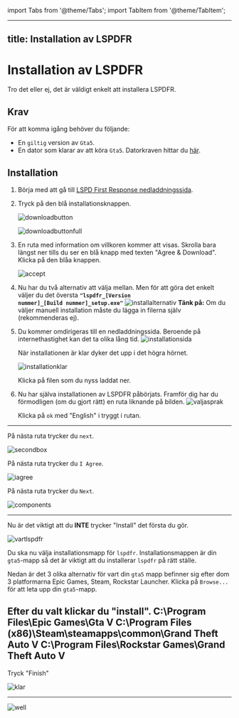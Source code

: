 import Tabs from '@theme/Tabs';
import TabItem from '@theme/TabItem';

---
title: Installation av LSPDFR
---

# Installation av LSPDFR

Tro det eller ej, det är väldigt enkelt att installera LSPDFR.

## Krav

För att komma igång behöver du följande:

- En `giltig` version av `Gta5`.
- En dator som klarar av att köra `Gta5`. Datorkraven hittar du [här](https://www.ign.com/wikis/gta-5/GTA_5_PC_Specs).

## Installation

1. Börja med att gå till [LSPD First Response nedladdningssida](https://www.lcpdfr.com/downloads/gta5mods/g17media/7792-lspd-first-response/).

2. Tryck på den blå installationsknappen.

   ![downloadbutton](img/downloadbutton.png)

   ![downloadbuttonfull](img/downloadbuttonfull.png)

3. En ruta med information om villkoren kommer att visas. Skrolla bara längst ner tills du ser en blå knapp med texten "Agree & Download". Klicka på den blåa knappen.

   ![accept](img/accept.png)
  
4. Nu har du två alternativ att välja mellan. Men för att göra det enkelt väljer du det översta <code>**"lspdfr_[Version nummer]_[Build nummer]_setup.exe"**</code>
   ![installalternativ](img/installationsalternativ.png)
   **Tänk på:** Om du väljer manuell installation måste du lägga in filerna själv (rekommenderas ej).

5. Du kommer omdirigeras till en nedladdningssida. Beroende på internethastighet kan det ta olika lång tid.
   ![installationsida](img/downloadspeedpage.png)

   När installationen är klar dyker det upp i det högra hörnet.

   ![installationklar](img/neddladningklar.png)

   Klicka på filen som du nyss laddat ner.

6. Nu har själva installationen av LSPDFR påbörjats. Framför dig har du förmodligen (om du gjort rätt) en ruta liknande på bilden.
   ![valjasprak](img/spraklspdfr.png)

   Klicka på <code>ok</code> med "English" i tryggt i rutan.

---
 På nästa ruta trycker du <code>next</code>.

 ![secondbox](img/andrarutan.png)

  På nästa ruta trycker du <code>I Agree</code>.

 ![iagree](img/iagree.png)

  På nästa ruta trycker du <code>Next</code>.

 ![components](img/componentsnext.png)

 ---
 Nu är det viktigt att du **INTE** trycker "Install" det första du gör.

 ![vartlspdfr](img/installationvart.png)

 Du ska nu välja installationsmapp för <code>lspdfr</code>. Installationsmappen är din <code>gta5</code>-mapp så det är viktigt att du installerar <code>lspdfr</code> på rätt ställe.

 Nedan är det 3 olika alternativ för vart din <code>gta5</code> mapp befinner sig efter dom 3 platformarna Epic Games, Steam, Rockstar Launcher. Klicka på <code>Browse...</code> för att leta upp din <code>gta5</code>-mapp.

 Efter du valt klickar du "install".
 <Tabs>
  <TabItem value="epic" label="Epic Games" default>
    C:\Program Files\Epic Games\Gta V
  </TabItem>
  <TabItem value="steam" label="Steam">
    C:\Program Files (x86)\Steam\steamapps\common\Grand Theft Auto V
  </TabItem>
  <TabItem value="rockstar" label="Rockstar Launcher">
    C:\Program Files\Rockstar Games\Grand Theft Auto V
  </TabItem>
</Tabs>
--- 
 Tryck "Finish"

 ![klar](img/done.png)

--- 
![well](img/wellwellwell.png)
